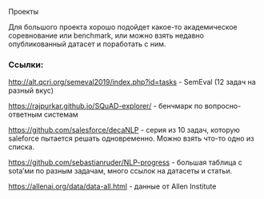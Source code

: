Проекты

Для большого проекта хорошо подойдет какое-то академическое соревнование или benchmark, или можно взять недавно опубликованный датасет и поработать с ним. 
### Ссылки:

<http://alt.qcri.org/semeval2019/index.php?id=tasks> - SemEval (12 задач на разный вкус)

https://rajpurkar.github.io/SQuAD-explorer/ - бенчмарк по вопросно-ответным системам 

https://github.com/salesforce/decaNLP - серия из 10 задач, которую saleforce пытается решать одновременно. Можно взять что-то одно из списка.

https://github.com/sebastianruder/NLP-progress - большая таблица с sota’ми по разным задачам, много ссылок на датасеты и статьи. 

https://allenai.org/data/data-all.html - данные от Allen Institute

